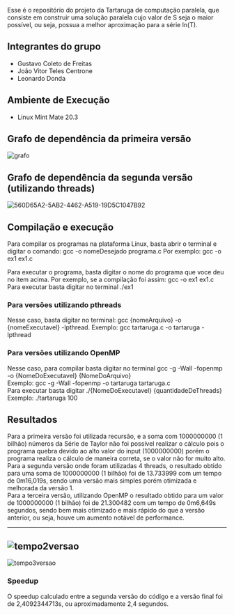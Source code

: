 
Esse é o repositório do projeto da Tartaruga de computação paralela, que consiste em 
construir uma solução paralela cujo valor de S seja o maior possível, ou seja,
possua a melhor aproximação para a série ln(T).

## Integrantes do grupo

- Gustavo Coleto de Freitas
- João Vitor Teles Centrone
- Leonardo Donda

## Ambiente de Execução
- Linux Mint Mate 20.3

## Grafo de dependência da primeira versão


![grafo](https://user-images.githubusercontent.com/62111019/167527932-3af0195c-c2eb-42e8-8023-0ac1aff2db9d.PNG)

## Grafo de dependência da segunda versão (utilizando threads)

![560D65A2-5AB2-4462-A519-19D5C1047B92](https://user-images.githubusercontent.com/71039126/167527163-62e8630e-7d17-4d94-bd6a-b5f92c5b876f.png)

## Compilação e execução

Para compilar os programas na plataforma Linux, basta abrir o terminal e digitar o comando: gcc -o nomeDesejado programa.c Por exemplo: gcc -o ex1 ex1.c

Para executar o programa, basta digitar o nome do programa que voce deu no item acima. Por exemplo, se a compilação foi assim: gcc -o ex1 ex1.c Para executar basta digitar no terminal ./ex1

### Para versões utilizando pthreads
Nesse caso, basta digitar no terminal: gcc {nomeArquivo} -o {nomeExecutavel} -lpthread.
Exemplo: gcc tartaruga.c -o tartaruga -lpthread

### Para versões utilizando OpenMP
Nesse caso, para compilar basta digitar no terminal gcc -g -Wall -fopenmp -o {NomeDoExecutavel} {NomeDoArquivo}<br/>
Exemplo: gcc -g -Wall -fopenmp -o tartaruga tartaruga.c<br/>
Para executar basta digitar ./{NomeDoExecutavel} {quantidadeDeThreads}<br/>
Exemplo: ./tartaruga 100

## Resultados

Para a primeira versão foi utilizada recursão, e a soma com 1000000000 (1 bilhão) números da Série de Taylor não foi possível realizar o cálculo pois o programa quebra devido ao alto valor do input (1000000000) porém o programa realiza o cálculo de maneira correta, se o valor não for muito alto.<br/>
Para a segunda versão onde foram utilizadas 4 threads, o resultado obtido para uma soma de 1000000000 (1 bilhão) foi de 13.733999 com um tempo de 0m16,019s, sendo uma versão mais simples porém otimizada e melhorada da versão 1.</br>
Para a terceira versão, utilizando OpenMP o resultado obtido para um valor de 1000000000 (1 bilhão) foi de 21.300482 com um tempo de 0m6,649s segundos, sendo bem mais otimizado e mais rápido do que a versão anterior, ou seja, houve um aumento notável de performance.<br/>

---

![tempo2versao](https://user-images.githubusercontent.com/62111019/171027979-c48edf21-904e-4a7d-b298-4baa32341162.PNG)
---

![tempo3versao](https://user-images.githubusercontent.com/62111019/171027995-9969559c-7829-46dc-8d46-e9fa83e1e118.PNG)

### Speedup
O speedup calculado entre a segunda versão do código e a versão final foi de 2,4092344713s, ou aproximadamente 2,4 segundos.
